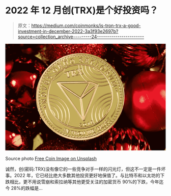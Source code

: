 # 2022 年 12 月创(TRX)是个好投资吗？

> 原文：<https://medium.com/coinmonks/is-tron-trx-a-good-investment-in-december-2022-3a3f93e2697b?source=collection_archive---------24----------------------->

![](img/963d60863439da6f57085c84daec4e6a.png)

Source photo [Free Coin Image on Unsplash](https://unsplash.com/photos/IGueDU9pi4w)

诚然，创(密码:TRX)没有像它的一些竞争对手一样的闪光灯，但这不一定是一件坏事。2022 年，它已经比绝大多数其他投资更好地保值了。与比特币和以太坊的下跌相比，更不用说雪崩和索拉纳等其他更受关注的加密货币 90%的下跌，今年迄今 28%的跌幅是…